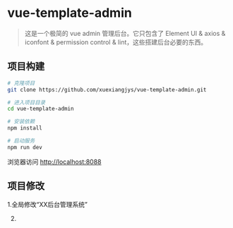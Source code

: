 # vue-template-admin

> 这是一个极简的 vue admin 管理后台。它只包含了 Element UI & axios & iconfont & permission control & lint，这些搭建后台必要的东西。

## 项目构建

```bash
# 克隆项目
git clone https://github.com/xuexiangjys/vue-template-admin.git

# 进入项目目录
cd vue-template-admin

# 安装依赖
npm install

# 启动服务
npm run dev
```

浏览器访问 [http://localhost:8088](http://localhost:8088)

## 项目修改

1.全局修改“XX后台管理系统”

2.